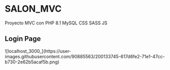 # SALON_MVC
Proyecto MVC con PHP 8.1 MySQL CSS SASS JS

<h2>Login Page</h2>
![localhost_3000_](https://user-images.githubusercontent.com/90885563/200133745-617d6fe2-71e1-47cc-b730-2e62b5acaf5b.png)
